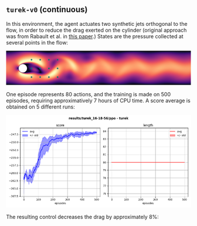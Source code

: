 ## `turek-v0` (continuous)

In this environment, the agent actuates two synthetic jets orthogonal to the flow, in order to reduce the drag exerted on the cylinder (original approach was from Rabault et al. in <a href="https://arxiv.org/pdf/1808.10754.pdf">this paper</a>.) States are the pressure collected at several points in the flow:

<p align="center">
  <img width="700" alt="" src="probes.png">
</p>

One episode represents 80 actions, and the training is made on 500 episodes, requiring approximatively 7 hours of CPU time. A score average is obtained on 5 different runs:

<p align="center">
  <img width="700" alt="" src="ppo.png">
</p>

The resulting control decreases the drag by approximately 8%:

<p align="center">
  <img width="700" alt="" src="good.gif">
</p>
